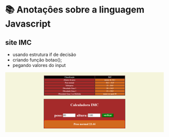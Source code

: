 # 📚 Anotaçôes sobre a linguagem Javascript
 
 ## site IMC
 * usando estrutura if de decisão
 * criando função botao(); 
 * pegando valores do input 

![imagem](https://github.com/leandroluizpereira/javascript/blob/main/2021-06-24%20(1).png)
